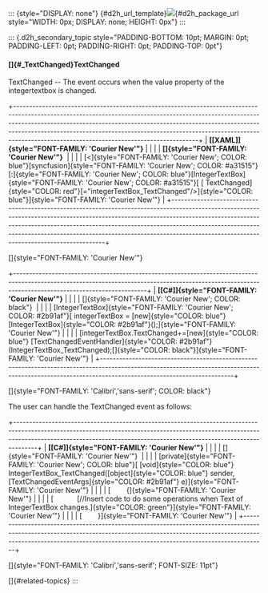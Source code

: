 ::: {style="DISPLAY: none"}
[](ms-xhelp:///?Id=d2h_url_template){#d2h_url_template}![](!package_url!){#d2h_package_url style="WIDTH: 0px; DISPLAY: none; HEIGHT: 0px"}
:::

::: {.d2h_secondary_topic style="PADDING-BOTTOM: 10pt; MARGIN: 0pt; PADDING-LEFT: 0pt; PADDING-RIGHT: 0pt; PADDING-TOP: 0pt"}
#### []{#_TextChanged}TextChanged

TextChanged -- The event occurs when the value property of the integertextbox is changed.

+---------------------------------------------------------------------------------------------------------------------------------------------------------------------------------------------------------------------------------------------------------------------------------------------------------------------------------------------------------------------------------+
| **[\[XAML\]]{style="FONT-FAMILY: 'Courier New'"}**                                                                                                                                                                                                                                                                                                                              |
|                                                                                                                                                                                                                                                                                                                                                                                 |
| **[]{style="FONT-FAMILY: 'Courier New'"}**                                                                                                                                                                                                                                                                                                                                      |
|                                                                                                                                                                                                                                                                                                                                                                                 |
| [\<]{style="FONT-FAMILY: 'Courier New'; COLOR: blue"}[syncfusion]{style="FONT-FAMILY: 'Courier New'; COLOR: #a31515"}[:]{style="FONT-FAMILY: 'Courier New'; COLOR: blue"}[IntegerTextBox]{style="FONT-FAMILY: 'Courier New'; COLOR: #a31515"}[ [ TextChanged]{style="COLOR: red"}[=\"integerTextBox_TextChanged\"/\>]{style="COLOR: blue"}]{style="FONT-FAMILY: 'Courier New'"} |
+---------------------------------------------------------------------------------------------------------------------------------------------------------------------------------------------------------------------------------------------------------------------------------------------------------------------------------------------------------------------------------+

[]{style="FONT-FAMILY: 'Courier New'"} 

+-----------------------------------------------------------------------------------------------------------------------------------------------------------------------------------------------------+
| **[\[C#\]]{style="FONT-FAMILY: 'Courier New'"}**                                                                                                                                                    |
|                                                                                                                                                                                                     |
| []{style="FONT-FAMILY: 'Courier New'; COLOR: black"}                                                                                                                                                |
|                                                                                                                                                                                                     |
| [IntegerTextBox]{style="FONT-FAMILY: 'Courier New'; COLOR: #2b91af"}[ integerTextBox = [new]{style="COLOR: blue"} [IntegerTextBox]{style="COLOR: #2b91af"}();]{style="FONT-FAMILY: 'Courier New'"}  |
|                                                                                                                                                                                                     |
| [integerTextBox.TextChanged+=[new]{style="COLOR: blue"} [TextChangedEventHandler]{style="COLOR: #2b91af"}(IntegerTextBox_TextChanged);[]{style="COLOR: black"}]{style="FONT-FAMILY: 'Courier New'"} |
+-----------------------------------------------------------------------------------------------------------------------------------------------------------------------------------------------------+

[]{style="FONT-FAMILY: 'Calibri','sans-serif'; COLOR: black"} 

The user can handle the TextChanged event as follows:

+-------------------------------------------------------------------------------------------------------------------------------------------------------------------------------------------------------------------------------------------------+
| **[\[C#\]]{style="FONT-FAMILY: 'Courier New'"}**                                                                                                                                                                                                |
|                                                                                                                                                                                                                                                 |
| []{style="FONT-FAMILY: 'Courier New'"}                                                                                                                                                                                                          |
|                                                                                                                                                                                                                                                 |
| [private]{style="FONT-FAMILY: 'Courier New'; COLOR: blue"}[ [void]{style="COLOR: blue"} IntegerTextBox_TextChanged([object]{style="COLOR: blue"} sender, [TextChangedEventArgs]{style="COLOR: #2b91af"} e)]{style="FONT-FAMILY: 'Courier New'"} |
|                                                                                                                                                                                                                                                 |
| [        {]{style="FONT-FAMILY: 'Courier New'"}                                                                                                                                                                                                 |
|                                                                                                                                                                                                                                                 |
| [            [//Insert code to do some operations when Text of IntegerTextBox changes.]{style="COLOR: green"}]{style="FONT-FAMILY: 'Courier New'"}                                                                                              |
|                                                                                                                                                                                                                                                 |
| [        }]{style="FONT-FAMILY: 'Courier New'"}                                                                                                                                                                                                 |
+-------------------------------------------------------------------------------------------------------------------------------------------------------------------------------------------------------------------------------------------------+

[]{style="FONT-FAMILY: 'Calibri','sans-serif'; FONT-SIZE: 11pt"} 

[]{#related-topics}
:::

